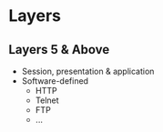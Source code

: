 # Layers
## Layers 5 & Above
* Session, presentation & application
* Software-defined
  * HTTP
  * Telnet
  * FTP
  * ...
